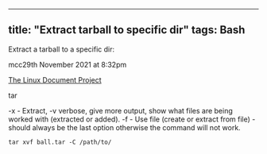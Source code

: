 ---
title: "Extract tarball to specific dir"
tags: Bash 
----

Extract a tarball to a specific dir:

mcc29th November 2021 at 8:32pm

[The Linux Document Project]()

tar 

-x - Extract, 
-v verbose, give more output, show what files are being worked with (extracted or added).
-f - Use file (create or extract from file) - should always be the last option otherwise the command will not work.


```
tar xvf ball.tar -C /path/to/
```
